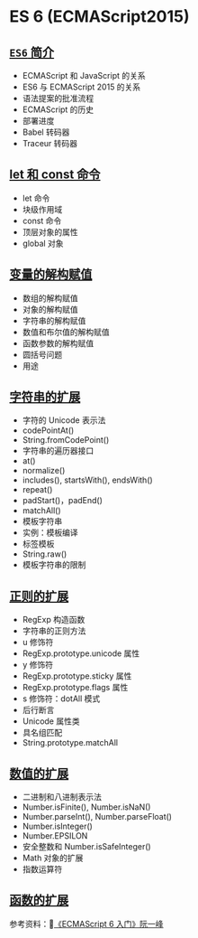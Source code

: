 # ES 6 (ECMAScript2015)

## [`ES6` 简介](http://es6.ruanyifeng.com/#docs/intro)
- ECMAScript 和 JavaScript 的关系
- ES6 与 ECMAScript 2015 的关系
- 语法提案的批准流程
- ECMAScript 的历史
- 部署进度
- Babel 转码器
- Traceur 转码器

## [let 和 const 命令](http://es6.ruanyifeng.com/#docs/let)
- let 命令
- 块级作用域
- const 命令
- 顶层对象的属性
- global 对象

## [变量的解构赋值](http://es6.ruanyifeng.com/#docs/destructuring)
- 数组的解构赋值
- 对象的解构赋值
- 字符串的解构赋值
- 数值和布尔值的解构赋值
- 函数参数的解构赋值
- 圆括号问题
- 用途

## [字符串的扩展](http://es6.ruanyifeng.com/#docs/string)
- 字符的 Unicode 表示法
- codePointAt()
- String.fromCodePoint()
- 字符串的遍历器接口
- at()
- normalize()
- includes(), startsWith(), endsWith()
- repeat()
- padStart()，padEnd()
- matchAll()
- 模板字符串
- 实例：模板编译
- 标签模板
- String.raw()
- 模板字符串的限制

## [正则的扩展](http://es6.ruanyifeng.com/#docs/regex)
- RegExp 构造函数
- 字符串的正则方法
- u 修饰符
- RegExp.prototype.unicode 属性
- y 修饰符
- RegExp.prototype.sticky 属性
- RegExp.prototype.flags 属性
- s 修饰符：dotAll 模式
- 后行断言
- Unicode 属性类
- 具名组匹配
- String.prototype.matchAll

## [数值的扩展](http://es6.ruanyifeng.com/#docs/number)
- 二进制和八进制表示法
- Number.isFinite(), Number.isNaN()
- Number.parseInt(), Number.parseFloat()
- Number.isInteger()
- Number.EPSILON
- 安全整数和 Number.isSafeInteger()
- Math 对象的扩展
- 指数运算符

## [函数的扩展](http://es6.ruanyifeng.com/#docs/function)

参考资料：[《ECMAScript 6 入门》阮一峰](http://es6.ruanyifeng.com/)